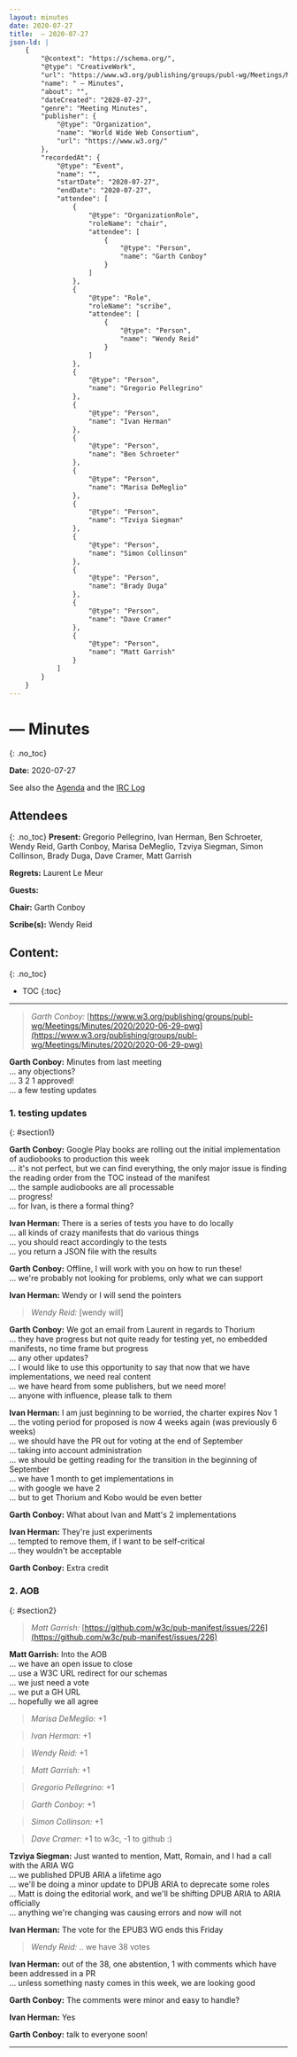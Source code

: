 ```yaml
---
layout: minutes
date: 2020-07-27
title:  — 2020-07-27
json-ld: |
    {
        "@context": "https://schema.org/",
        "@type": "CreativeWork",
        "url": "https://www.w3.org/publishing/groups/publ-wg/Meetings/Minutes/2020/2020-07-27-pwg",
        "name": " — Minutes",
        "about": "",
        "dateCreated": "2020-07-27",
        "genre": "Meeting Minutes",
        "publisher": {
            "@type": "Organization",
            "name": "World Wide Web Consortium",
            "url": "https://www.w3.org/"
        },
        "recordedAt": {
            "@type": "Event",
            "name": "",
            "startDate": "2020-07-27",
            "endDate": "2020-07-27",
            "attendee": [
                {
                    "@type": "OrganizationRole",
                    "roleName": "chair",
                    "attendee": [
                        {
                            "@type": "Person",
                            "name": "Garth Conboy"
                        }
                    ]
                },
                {
                    "@type": "Role",
                    "roleName": "scribe",
                    "attendee": [
                        {
                            "@type": "Person",
                            "name": "Wendy Reid"
                        }
                    ]
                },
                {
                    "@type": "Person",
                    "name": "Gregorio Pellegrino"
                },
                {
                    "@type": "Person",
                    "name": "Ivan Herman"
                },
                {
                    "@type": "Person",
                    "name": "Ben Schroeter"
                },
                {
                    "@type": "Person",
                    "name": "Marisa DeMeglio"
                },
                {
                    "@type": "Person",
                    "name": "Tzviya Siegman"
                },
                {
                    "@type": "Person",
                    "name": "Simon Collinson"
                },
                {
                    "@type": "Person",
                    "name": "Brady Duga"
                },
                {
                    "@type": "Person",
                    "name": "Dave Cramer"
                },
                {
                    "@type": "Person",
                    "name": "Matt Garrish"
                }
            ]
        }
    }
---
```


#  — Minutes
{: .no_toc}

**Date:** 2020-07-27

See also the [Agenda](https://www.w3.org/mid/AC3DD8B7-852A-4861-872B-CF6227B8E496@rakuten.com) and the [IRC Log](https://www.w3.org/2020/07/27-pwg-irc.txt)

## Attendees
{: .no_toc}
**Present:** Gregorio Pellegrino, Ivan Herman, Ben Schroeter, Wendy Reid, Garth Conboy, Marisa DeMeglio, Tzviya Siegman, Simon Collinson, Brady Duga, Dave Cramer, Matt Garrish

**Regrets:** Laurent Le Meur

**Guests:** 

**Chair:** Garth Conboy

**Scribe(s):** Wendy Reid

## Content:
{: .no_toc}

* TOC
{:toc}
---


> *Garth Conboy:* [https://www.w3.org/publishing/groups/publ-wg/Meetings/Minutes/2020/2020-06-29-pwg](https://www.w3.org/publishing/groups/publ-wg/Meetings/Minutes/2020/2020-06-29-pwg)

**Garth Conboy:** Minutes from last meeting  
… any objections?  
… 3 2 1 approved!  
… a few testing updates  

### 1. testing updates
{: #section1}

**Garth Conboy:** Google Play books are rolling out the initial implementation of audiobooks to production this week  
… it's not perfect, but we can find everything, the only major issue is finding the reading order from the TOC instead of the manifest  
… the sample audiobooks are all processable  
… progress!  
… for Ivan, is there a formal thing?  

**Ivan Herman:** There is a series of tests you have to do locally  
… all kinds of crazy manifests that do various things  
… you should react accordingly to the tests  
… you return a JSON file with the results  

**Garth Conboy:** Offline, I will work with you on how to run these!  
… we're probably not looking for problems, only what we can support  

**Ivan Herman:** Wendy or I will send the pointers  

> *Wendy Reid:* [wendy will]

**Garth Conboy:** We got an email from Laurent in regards to Thorium  
… they have progress but not quite ready for testing yet, no embedded manifests, no time frame but progress  
… any other updates?  
… I would like to use this opportunity to say that now that we have implementations, we need real content  
… we have heard from some publishers, but we need more!  
… anyone with influence, please talk to them  

**Ivan Herman:** I am just beginning to be worried, the charter expires Nov 1  
… the voting period for proposed is now 4 weeks again (was previously 6 weeks)  
… we should have the PR out for voting at the end of September  
… taking into account administration  
… we should be getting reading for the transition in the beginning of September  
… we have 1 month to get implementations in  
… with google we have 2  
… but to get Thorium and Kobo would be even better  

**Garth Conboy:** What about Ivan and Matt's 2 implementations  

**Ivan Herman:** They're just experiments  
… tempted to remove them, if I want to be self-critical  
… they wouldn't be acceptable  

**Garth Conboy:** Extra credit  

### 2. AOB
{: #section2}

> *Matt Garrish:* [https://github.com/w3c/pub-manifest/issues/226](https://github.com/w3c/pub-manifest/issues/226)

**Matt Garrish:** Into the AOB  
… we have an open issue to close  
… use a W3C URL redirect for our schemas  
… we just need a vote  
… we put a GH URL  
… hopefully we all agree  

> *Marisa DeMeglio:* +1

> *Ivan Herman:* +1

> *Wendy Reid:* +1

> *Matt Garrish:* +1

> *Gregorio Pellegrino:* +1

> *Garth Conboy:* +1

> *Simon Collinson:* +1

> *Dave Cramer:* +1 to w3c, -1 to github :)

**Tzviya Siegman:** Just wanted to mention, Matt, Romain, and I had a call with the ARIA WG  
… we published DPUB ARIA a lifetime ago  
… we'll be doing a minor update to DPUB ARIA to deprecate some roles  
… Matt is doing the editorial work, and we'll be shifting DPUB ARIA to ARIA officially  
… anything we're changing was causing errors and now will not  

**Ivan Herman:** The vote for the EPUB3 WG ends this Friday  

> *Wendy Reid:* .. we have 38 votes

**Ivan Herman:** out of the 38, one abstention, 1 with comments which have been addressed in a PR  
… unless something nasty comes in this week, we are looking good  

**Garth Conboy:** The comments were minor and easy to handle?  

**Ivan Herman:** Yes  

**Garth Conboy:** talk to everyone soon!  

---
